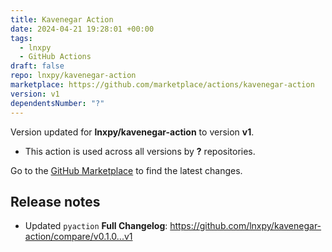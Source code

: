 ```yaml
---
title: Kavenegar Action
date: 2024-04-21 19:28:01 +00:00
tags:
  - lnxpy
  - GitHub Actions
draft: false
repo: lnxpy/kavenegar-action
marketplace: https://github.com/marketplace/actions/kavenegar-action
version: v1
dependentsNumber: "?"
---
```



Version updated for **lnxpy/kavenegar-action** to version **v1**.
- This action is used across all versions by **?** repositories.

Go to the [GitHub Marketplace](https://github.com/marketplace/actions/kavenegar-action) to find the latest changes.

## Release notes

- Updated `pyaction`
**Full Changelog**: https://github.com/lnxpy/kavenegar-action/compare/v0.1.0...v1
